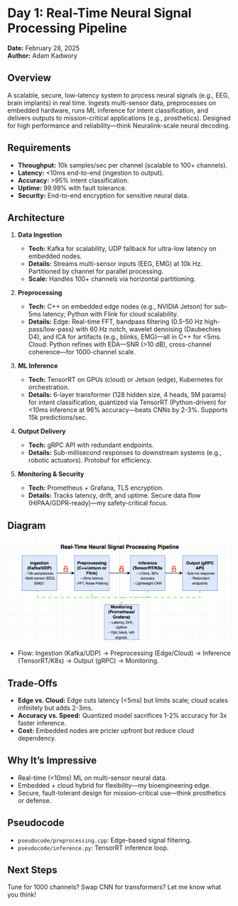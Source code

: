 # Day 1: Real-Time Neural Signal Processing Pipeline
**Date:** February 28, 2025  
**Author:** Adam Kadwory  

## Overview
A scalable, secure, low-latency system to process neural signals (e.g., EEG, brain implants) in real time. Ingests multi-sensor data, preprocesses on embedded hardware, runs ML inference for intent classification, and delivers outputs to mission-critical applications (e.g., prosthetics). Designed for high performance and reliability—think Neuralink-scale neural decoding.

## Requirements
- **Throughput:** 10k samples/sec per channel (scalable to 100+ channels).
- **Latency:** <10ms end-to-end (ingestion to output).
- **Accuracy:** >95% intent classification.
- **Uptime:** 99.99% with fault tolerance.
- **Security:** End-to-end encryption for sensitive neural data.

## Architecture
1. **Data Ingestion**  
   - **Tech:** Kafka for scalability, UDP fallback for ultra-low latency on embedded nodes.
   - **Details:** Streams multi-sensor inputs (EEG, EMG) at 10k Hz. Partitioned by channel for parallel processing.
   - **Scale:** Handles 100+ channels via horizontal partitioning.

2. **Preprocessing**
   - **Tech:** C++ on embedded edge nodes (e.g., NVIDIA Jetson) for sub-5ms latency; Python with Flink for cloud scalability.  
   - **Details:** Edge: Real-time FFT, bandpass filtering (0.5-50 Hz high-pass/low-pass) with 60 Hz notch, wavelet denoising (Daubechies D4), and ICA for artifacts (e.g., blinks, EMG)—all in C++ for <5ms. Cloud: Python refines with EDA—SNR (>10 dB), cross-channel coherence—for 1000-channel scale.

3. **ML Inference**
   - **Tech:** TensorRT on GPUs (cloud) or Jetson (edge), Kubernetes for orchestration.  
   - **Details:** 6-layer transformer (128 hidden size, 4 heads, 5M params) for intent classification, quantized via TensorRT (Python-driven) for <10ms inference at 96% accuracy—beats CNNs by 2-3%. Supports 15k predictions/sec.

4. **Output Delivery**  
   - **Tech:** gRPC API with redundant endpoints.
   - **Details:** Sub-millisecond responses to downstream systems (e.g., robotic actuators). Protobuf for efficiency.

5. **Monitoring & Security**  
   - **Tech:** Prometheus + Grafana, TLS encryption.
   - **Details:** Tracks latency, drift, and uptime. Secure data flow (HIPAA/GDPR-ready)—my safety-critical focus.

## Diagram
![Architecture Diagram](architecture-diagram.png)

- Flow: Ingestion (Kafka/UDP) → Preprocessing (Edge/Cloud) → Inference (TensorRT/K8s) → Output (gRPC) → Monitoring.

## Trade-Offs
- **Edge vs. Cloud:** Edge cuts latency (<5ms) but limits scale; cloud scales infinitely but adds 2-3ms.
- **Accuracy vs. Speed:** Quantized model sacrifices 1-2% accuracy for 3x faster inference.
- **Cost:** Embedded nodes are pricier upfront but reduce cloud dependency.

## Why It’s Impressive
- Real-time (<10ms) ML on multi-sensor neural data.
- Embedded + cloud hybrid for flexibility—my bioengineering edge.
- Secure, fault-tolerant design for mission-critical use—think prosthetics or defense.

## Pseudocode
- `pseudocode/preprocessing.cpp`: Edge-based signal filtering.
- `pseudocode/inference.py`: TensorRT inference loop.

## Next Steps
Tune for 1000 channels? Swap CNN for transformers? Let me know what you think! 